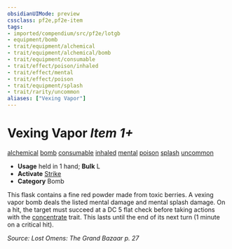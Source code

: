 ```yaml
---
obsidianUIMode: preview
cssclass: pf2e,pf2e-item
tags:
- imported/compendium/src/pf2e/lotgb
- equipment/bomb
- trait/equipment/alchemical
- trait/equipment/alchemical/bomb
- trait/equipment/consumable
- trait/effect/poison/inhaled
- trait/effect/mental
- trait/effect/poison
- trait/equipment/splash
- trait/rarity/uncommon
aliases: ["Vexing Vapor"]
---
```

# Vexing Vapor *Item 1+*  
[alchemical](alchemical.md)  [bomb](bomb.md)  [consumable](consumable.md)  [inhaled](inhaled.md)  [mental](mental.md)  [poison](rules/traits/poison.md)  [splash](splash.md)  [uncommon](uncommon.md)  

- **Usage** held in 1 hand; **Bulk** L
- **Activate** [Strike](strike.md)
- **Category** Bomb

This flask contains a fine red powder made from toxic berries. A vexing vapor bomb deals the listed mental damage and mental splash damage. On a hit, the target must succeed at a DC 5 flat check before taking actions with the [concentrate](concentrate.md) trait. This lasts until the end of its next turn (1 minute on a critical hit).

*Source: Lost Omens: The Grand Bazaar p. 27*